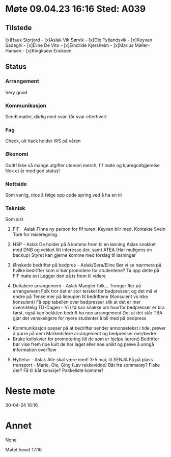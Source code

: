 # Møte 09.04.23 16:16 Sted: A039

## Tilstede
[x]Hauk Storjord - [x]Aslak Vik Sørvik - [x]Ole Tytlandsvik - [x]Keyvan Sadeghi - [x]Eline De Vito - [x]Eindride Kjersheim - [x]Marius Møller-Hansen - [x]Kingkaew Enoksen

## Status

### Arrangement
Very good

### Kommunikasjon
Sendt mailer, dårlig med svar. får svar etterhvert

### Fag
Check, uit hack holder WS på våren

### Økonomi
Godt! Ikke så mange utgifter utenom merch, fif møte og kjøregodtgjørelse
Nok et år med god status!

### Nettside
Som vanlig, nice å følge opp code spring ved å ha en til

### Teknisk
Som sist


1. FIF - Aslak
Finne ny person for fif turen. Keyvan blir med. Kontakte Svein Tore for reiseregning.

2. HSP - Aslak
De holder på å komme frem til en løsning
Aslak snakket med DNB og vekket litt interesse der, samt ATEA (Har muligens en backup)
Styret kan gjerne komme med forslag til løsninger

3. Ønskede bedrifter på bedpres - Aslak/Sera/Eline
Bør vi se nærmere på hvilke bedrifter som vi bør promotere for studentene? Ta opp dette på FIF møte evt
Legger den på is frem til videre

4. Deltakere arrangement - Aslak
Mangler folk... Trenger fler på arrangement
Folk tror det er stor terskel for bedpresser, og det må vi endre på
Tenke mer på lineupen til bedriftene (Konsulent vs ikke konsulent)
Få opp tabellen over bedpresser slik at det er mer oversiktelig
TD-Dagen - Vi i td kan snakke om hvorfor bedpresser er bra først, også kan bekk/en bedrift ha noe arrangement
Det at det står TBA gjør det vanskeligere for nyere studenter å bli med på bedpress
- Kommunikasjon passer på at bedrifter sender annonsetekst i tide, prøver å purre på dem 
    Markedsføre arrangement og bedpresser mer/bedre
- Bruke kollokvier for promotering (til de som er hjelpe lærere)
    Bedrifter bør vise frem noe kult de har laget eller noe unikt og prøve å unngå information overflow

5. Hyttetur - Aslak
Alle skal være med!
3-5 mai, til SENJA
Få på plass transport - Marie, Ole, Ging (Lav rekkevidde)
Båt fra sommarøy?
Fiske der? Få til båt kanskje?
Pakkeliste kommer!


# Neste møte
30-04-24 16:16
# Annet
None

Møtet hevet 17:16